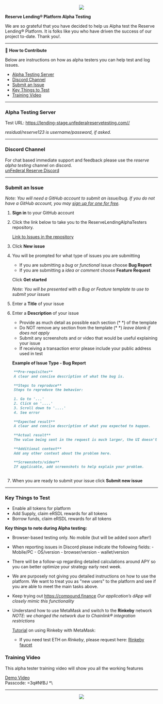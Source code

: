 <p align="center">
  <img  src="https://i.ibb.co/xDjMkJF/uat-header.png">
</p>

**Reserve Lending® Platform Alpha Testing**

We are so grateful that you have decided to help us Alpha test the Reserve Lending® Platform. It is folks like you who have driven the success of our project to-date. Thank you!.

---

👷 **How to Contribute**

Below are instructions on how as alpha testers you can help test and log issues.

- [Alpha Testing Server](#Alpha-Testing-Server)
- [Discord Channel](#Discord-Channel)
- [Submit an Issue](#Submit-an-Issue)
- [Key Things to Test](#Key-Things-to-Test)
- [Training Video](#Training-Video)

---

### Alpha Testing Server

Test URL: <a href="https://lending-stage.unfederalreservetesting.com/" target="_blank">https://lending-stage.unfederalreservetesting.com//</a> 

_residual/reserve123 is username/password, if asked._

---

### Discord Channel

For chat based immediate support and feedback please use the _reserve alpha testing_ channel on discord.<br>
<a href="https://discord.gg/kKNjNqgQGv" target="_blank">unFederal Reserve Discord</a> 

---

### Submit an Issue 

_Note: You will need a GitHub account to submit an issue/bug. If you do not have a GitHub account, you may <a href="https://github.com/join" target="_blank">sign up for one for free</a>._


1. **Sign in** to your GitHub account

2. Click the link below to take you to the ReserveLendingAlphaTesters repository.  
   

	<a href="https://github.com/UnFederalReserve/ReserveLendingAlphaTesters/issues" target="_blank">Link to Issues in the repository</a> 

3. Click **New issue**

4. You will be prompted for what type of issues you are submitting

   - If you are submitting a _bug_ or _functional_ issue choose **Bug Report**
   - If you are submitting a _idea or comment_ choose **Feature Request** 

	Click **Get started**

	_Note: You will be presented with a Bug or Feature template to use to submit your issues_

5. Enter a **Title** of your issue

6. Enter a **Description** of your issue
	
	- Provide as much detail as possible  each section (* *) of the template
	- Do NOT remove any section from the template (* *) _leave blank if does not apply_
	- Submit any screenshots and or video that would be useful explaining your issue
	- If receiving a transaction error please include your public address used in test
	
	**Example of Issue Type - Bug Report**
	
```markdown
	**Pre-requisites**
	A clear and concise description of what the bug is.
	
	**Steps to reproduce**
	Steps to reproduce the behavior:
	
	1. Go to '...'
	2. Click on '....'
	3. Scroll down to '....'
	4. See error
	
	**Expected result**
	A clear and concise description of what you expected to happen.
	
	**Actual result**
	The value being sent in the request is much larger, the UI doesn't return an error so the customer is left confused. The web console displays the error shown above.
	
	**Additional context**
	Add any other context about the problem here.
	
	**Screenshots/video**
	If applicable, add screenshots to help explain your problem.
	
```

7. When you are ready to submit your issue click **Submit new issue**

---

### Key Things to Test

- Enable all tokens for platform
- Add Supply, claim eRSDL rewards for all tokens
- Borrow funds, claim eRSDL rewards for all tokens

**Key things to note during Alpha testing:**

- Browser-based testing only. No mobile (but will be added soon after!)

- When reporting issues in Discord please indicate the following fields:
  \- Mobile/PC
  \- OS/version
  \- browser/version
  \- wallet/version

- There will be a follow-up regarding detailed calculations around APY so you can better optimize your strategy early next week.

- We are purposely not giving you detailed instructions on how to use the platform. We want to treat you as "new users" to the platform and see if you are able to meet the main tasks above.

- Keep trying out <a href="https://compound.finance" target="_blank">https://compound.finance</a> 
_Our application’s dApp will closely mimic this functionality_

- Understand how to use MetaMask and switch to the **Rinkeby** network
_NOTE:  we changed the network due to Chainlink® integration restrictions_

  <a href="https://medium.com/@paulelis/working-with-metamask-and-rinkeby-78f5b378b62" target="_blank">Tutorial</a> on using Rinkeby with MetaMask:

  - If you need test ETH on *Rinkeby*, please request here: <a href="https://faucet.rinkeby.io/](https://faucet.rinkeby.io/" target="_blank">Rinkeby faucet</a> 
  
### Training Video

This alpha tester training video will show you all the working features

  <a href="https://us02web.zoom.us/rec/share/jdv5N30WvGml1q-IgqE4YYgsDIbCSK5gCDoNI0_cfsaL3nJGxr6wrw0Oz1VoPHSW.OJZKNmW4iNkrGoOf?utm_source=hs_email&utm_medium=email&_hsenc=p2ANqtz-9WqhD0kkLHmWQ-o8NlNxRRmkjKVr0W0IOaD2g7XAQv-Q01H0ML2h0iAPvmZjozsOWg8UG1" target="_blank">Demo Video</a> <br>
Passcode: =3q#NfBJ *\

---

<p align="center">
  <img  src="https://i.ibb.co/hDnmqbJ/tester2.png">
</p>





